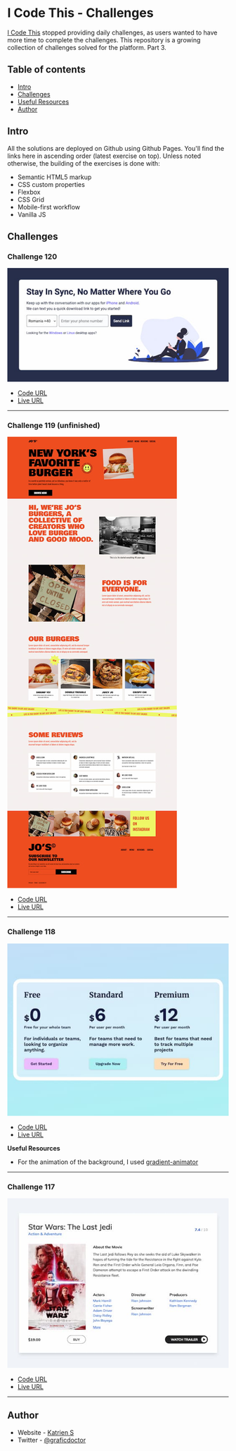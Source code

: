 # I Code This - Challenges

[I Code This](https://iCodeThis.com/?ref=Katrien) stopped providing daily challenges, as users wanted to have more time to complete the challenges. This repository is a growing collection of challenges solved for the platform. Part 3.

## Table of contents

- [Intro](#intro)
- [Challenges](#challenges)
- [Useful Resources](#usefulresources)
- [Author](#author)

## Intro

All the solutions are deployed on Github using Github Pages. You'll find the links here in ascending order (latest exercise on top).
Unless noted otherwise, the building of the exercises is done with:

- Semantic HTML5 markup
- CSS custom properties
- Flexbox
- CSS Grid
- Mobile-first workflow
- Vanilla JS

## Challenges

### Challenge 120

![](screenshots/120-sync-component.jpg)

- [Code URL](https://github.com/graficdoctor/icodethis-challenges/tree/main/120-sync-component)
- [Live URL](https://graficdoctor.github.io/icodethis-challenges/120-sync-component)

---

### Challenge 119 (unfinished)

![](screenshots/119-jo-s-burger-event.jpg)

- [Code URL](https://github.com/graficdoctor/icodethis-challenges/tree/main/119-jo-s-burger-event)
- [Live URL](https://graficdoctor.github.io/icodethis-challenges/119-jo-s-burger-event)

---

### Challenge 118

![](screenshots/118-pricing-table.jpg)

- [Code URL](https://github.com/graficdoctor/icodethis-challenges/tree/main/118-pricing-table)
- [Live URL](https://graficdoctor.github.io/icodethis-challenges/118-pricing-table)

**Useful Resources**

- For the animation of the background, I used [gradient-animator](https://www.gradient-animator.com/)

---

### Challenge 117

![](screenshots/117-movie-card.jpg)

- [Code URL](https://github.com/graficdoctor/icodethis-challenges/tree/main/117-movie-card)
- [Live URL](https://graficdoctor.github.io/icodethis-challenges/117-movie-card)

---

## Author

- Website - [Katrien S](https://www.katriens.be)
- Twitter - [@graficdoctor](https://www.twitter.com/graficdoctor)
